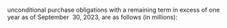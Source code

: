 unconditional  purchase  obligations  with  a  remaining  term  in  excess  of  one  year  as  of September  30,  2023,  are  as  follows  (in
millions):